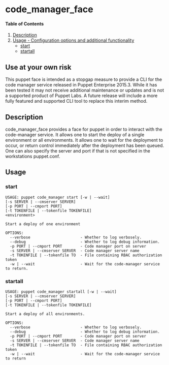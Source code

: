 # code_manager_face



#### Table of Contents

1. [Description](#description)
1. [Usage - Configuration options and additional functionality](#usage)
   * [start](#start)
   * [startall](#startall)

## Use at your own risk
This puppet face is intended as a stopgap measure to provide a CLI for the code manager service released in Puppet Enterprise 2015.3. While it has been tested it may not receive additional maintenance or updates and is not a supported product of Puppet Labs. A future release will include a more fully featured and supported CLI tool to replace this interim method.

## Description

code_manager_face provides a face for puppet in order to interact with the
code-manager service. It allows one to start the deploy of a single environment
or all environments. It allows one to wait for the deployment to occur, or
return control immediately after the deployment has been queued. One can also
specify the server and port if that is not specified in the workstations
puppet.conf.

## Usage

### start

```
USAGE: puppet code_manager start [-w | --wait]
[-s SERVER | --cmserver SERVER]
[-p PORT | --cmport PORT]
[-t TOKENFILE | --tokenfile TOKENFILE]
<environment>

Start a deploy of one environment

OPTIONS:
  --verbose                      - Whether to log verbosely.
  --debug                        - Whether to log debug information.
  -p PORT | --cmport PORT        - Code manager port on server
  -s SERVER | --cmserver SERVER  - Code manager server name
  -t TOKENFILE | --tokenfile TO  - File containing RBAC authorization token
  -w | --wait                    - Wait for the code-manager service to return.
```

### startall

```
USAGE: puppet code_manager startall [-w | --wait]
[-s SERVER | --cmserver SERVER]
[-p PORT | --cmport PORT]
[-t TOKENFILE | --tokenfile TOKENFILE]

Start a deploy of all environments.

OPTIONS:
  --verbose                      - Whether to log verbosely.
  --debug                        - Whether to log debug information.
  -p PORT | --cmport PORT        - Code manager port on server
  -s SERVER | --cmserver SERVER  - Code manager server name
  -t TOKENFILE | --tokenfile TO  - File containing RBAC authorization token
  -w | --wait                    - Wait for the code-manager service to return
```
